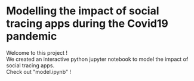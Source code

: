 # Modelling the impact of social tracing apps during the Covid19 pandemic

Welcome to this project !  
We created an interactive python jupyter notebook to model the impact of social tracing apps.  
Check out "model.ipynb" !